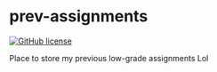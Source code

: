 # prev-assignments

[![GitHub license](https://img.shields.io/github/license/mashape/apistatus.svg)](https://raw.githubusercontent.com/jasonkwh/prev-assignments/master/LICENSE)

Place to store my previous low-grade assignments Lol
